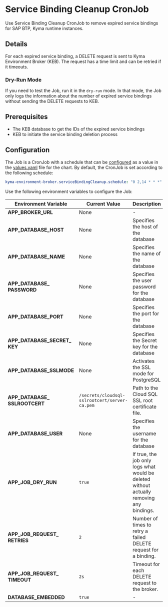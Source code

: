# Service Binding Cleanup CronJob

Use Service Binding Cleanup CronJob to remove expired service bindings for SAP BTP, Kyma runtime instances.

## Details

For each expired service binding, a DELETE request is sent to Kyma Environment Broker (KEB). The request has a time limit and can be retried if it timeouts.

### Dry-Run Mode

If you need to test the Job, run it in the `dry-run` mode.
In that mode, the Job only logs the information about the number of expired service bindings without sending the DELETE requests to KEB.

## Prerequisites

* The KEB database to get the IDs of the expired service bindings
* KEB to initiate the service binding deletion process

## Configuration

The Job is a CronJob with a schedule that can be [configured](https://kubernetes.io/docs/concepts/workloads/controllers/cron-jobs/#cron-schedule-syntax) as a value in the [values.yaml](../../resources/keb/values.yaml) file for the chart.
By default, the CronJob is set according to the following schedule:
```yaml  
kyma-environment-broker.serviceBindingCleanup.schedule: "0 2,14 * * *"
```

Use the following environment variables to configure the Job:

| Environment Variable | Current Value | Description |
|---------------------|------------------------------|---------------------------------------------------------------|
| **APP_BROKER_URL** | None | - |
| **APP_DATABASE_HOST** | None | Specifies the host of the database |
| **APP_DATABASE_NAME** | None | Specifies the name of the database |
| **APP_DATABASE_&#x200b;PASSWORD** | None | Specifies the user password for the database |
| **APP_DATABASE_PORT** | None | Specifies the port for the database |
| **APP_DATABASE_SECRET_&#x200b;KEY** | None | Specifies the Secret key for the database |
| **APP_DATABASE_SSLMODE** | None | Activates the SSL mode for PostgreSQL |
| **APP_DATABASE_&#x200b;SSLROOTCERT** | <code>/secrets/cloudsql-sslrootcert/server-ca.pem</code> | Path to the Cloud SQL SSL root certificate file. |
| **APP_DATABASE_USER** | None | Specifies the username for the database |
| **APP_JOB_DRY_RUN** | <code>true</code> | If true, the job only logs what would be deleted without actually removing any bindings. |
| **APP_JOB_REQUEST_&#x200b;RETRIES** | <code>2</code> | Number of times to retry a failed DELETE request for a binding. |
| **APP_JOB_REQUEST_&#x200b;TIMEOUT** | <code>2s</code> | Timeout for each DELETE request to the broker. |
| **DATABASE_EMBEDDED** | <code>true</code> | - |
